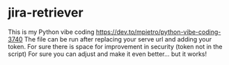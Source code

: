 # jira-retriever
This is my Python vibe coding https://dev.to/mpietro/python-vibe-coding-3740
The file can be run after replacing your serve url and adding your token.
For sure there is space for improvement in security (token not in the script)
For sure you can adjust and make it even better... but it works!
